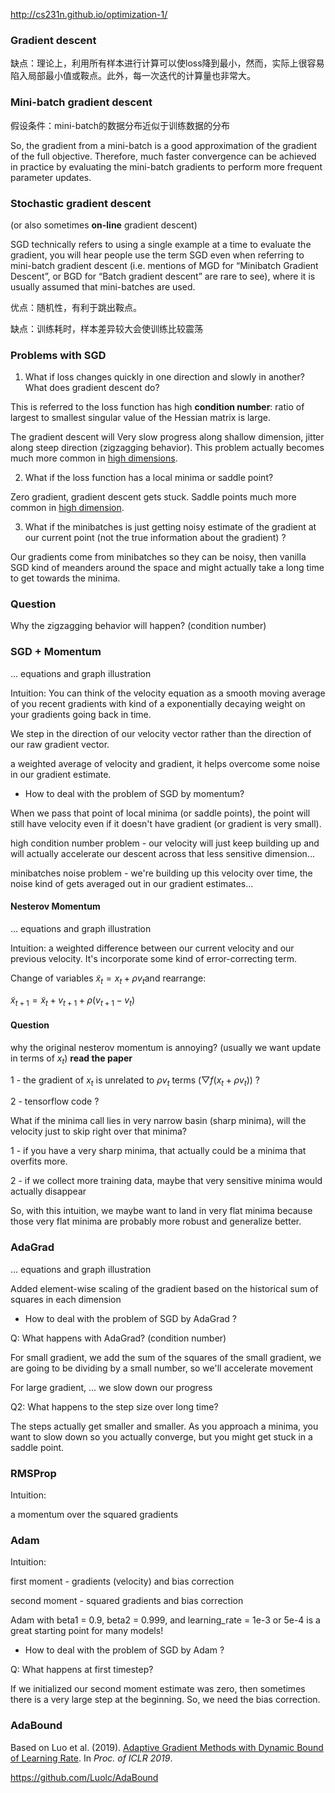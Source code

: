 http://cs231n.github.io/optimization-1/



### Gradient descent

缺点：理论上，利用所有样本进行计算可以使loss降到最小，然而，实际上很容易陷入局部最小值或鞍点。此外，每一次迭代的计算量也非常大。







### Mini-batch gradient descent

假设条件：mini-batch的数据分布近似于训练数据的分布

So, the gradient from a mini-batch is a good approximation of the gradient of the full objective. Therefore, much faster convergence can be achieved in practice by evaluating the mini-batch gradients to perform more frequent parameter updates.



### Stochastic gradient descent

(or also sometimes **on-line** gradient descent)

SGD technically refers to using a single example at a time to evaluate the gradient, you will hear people use the term SGD even when referring to mini-batch gradient descent (i.e. mentions of MGD for “Minibatch Gradient Descent”, or BGD for “Batch gradient descent” are rare to see), where it is usually assumed that mini-batches are used. 

优点：随机性，有利于跳出鞍点。

缺点：训练耗时，样本差异较大会使训练比较震荡





### Problems with SGD

1. What if loss changes quickly in one direction and slowly in another? What does gradient descent do?

This is referred to the loss function has high **condition number**: ratio of largest to smallest singular value of the Hessian matrix is large.

The gradient descent will Very slow progress along shallow dimension, jitter along steep direction (zigzagging behavior). This problem actually becomes much more common in <u>high dimensions</u>.

2. What if the loss function has a local minima or saddle point?

Zero gradient, gradient descent gets stuck. Saddle points much more common in <u>high dimension</u>.

3. What if the minibatches is just getting noisy estimate of the gradient at our current point (not the true information about the gradient) ?

Our gradients come from minibatches so they can be noisy, then vanilla SGD kind of meanders around the space and might actually take a long time to get towards the minima.

### Question

Why the zigzagging behavior will happen? (condition number)





### SGD + Momentum

... equations and graph illustration



Intuition: You can think of the velocity equation as a smooth moving average of you recent gradients with kind of a exponentially decaying weight on your gradients going back in time.



We step in the direction of our velocity vector rather than the direction of our raw gradient vector.

a weighted average of velocity and gradient, it helps overcome some noise in our gradient estimate.



+ How to deal with the problem of SGD by momentum?

When we pass that point of local minima (or saddle points), the point will still have velocity even if it doesn't have gradient (or gradient is very small).

high condition number problem - our velocity will just keep building up and will actually accelerate our descent across that less sensitive dimension...

minibatches noise problem - we're building up this velocity over time, the noise kind of gets averaged out in our gradient estimates...

#### Nesterov Momentum

... equations and graph illustration



Intuition: a weighted difference between our current velocity and our previous velocity. It's  incorporate some kind of error-correcting term.



Change of variables $\tilde{x}_t= x_t + \rho v_t ​$ and rearrange:



$\tilde{x}_{t+1} = \tilde{x}_t + v_{t+1} + \rho(v_{t+1} - v_t)​$



#### Question

why the original nesterov momentum is annoying? (usually we want update in terms of $x_t$)  **read the paper**

1 - the gradient of $x_t$ is unrelated to $\rho v_t$ terms ($\bigtriangledown f(x_t + \rho v_t)$) ? 

2 - tensorflow code ?

What if the minima call lies in very narrow basin (sharp minima), will the velocity just to skip right over that minima? 

1 - if you have a very sharp minima, that actually could be a minima that overfits more.

2 - if we collect more training data, maybe that very sensitive minima would actually disappear

So, with this intuition, we maybe want to land in very flat minima because those very flat minima are probably more robust and generalize better. 



### AdaGrad

... equations and graph illustration



Added element-wise scaling of the gradient based on the historical sum of squares in each dimension



+ How to deal with the problem of SGD by AdaGrad ?

Q: What happens with AdaGrad? (condition number)

For small gradient, we add the sum of the squares of the small gradient, we are going to be dividing by a small number, so we'll accelerate movement  

For large gradient, ... we slow down our progress

Q2: What happens to the step size over long time?

The steps actually get smaller and smaller. As you approach a minima, you want to slow down so you actually converge, but you might get stuck in a saddle point.

### RMSProp

Intuition:

a momentum over the squared gradients



### Adam

Intuition:

first moment - gradients (velocity) and bias correction

second moment - squared gradients and bias correction



Adam with beta1 = 0.9, beta2 = 0.999, and learning_rate = 1e-3 or 5e-4 is a great starting point for many models! 



+ How to deal with the problem of SGD by Adam ?

Q: What happens at first timestep?

If we initialized our second moment estimate was zero, then sometimes there is a very large step at the beginning. So, we need the bias correction. 





### AdaBound

Based on Luo et al. (2019). [Adaptive Gradient Methods with Dynamic Bound of Learning Rate](https://openreview.net/forum?id=Bkg3g2R9FX). In *Proc. of ICLR 2019*.

https://github.com/Luolc/AdaBound



